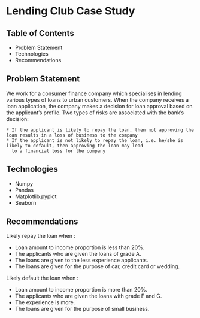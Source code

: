 # Lending Club Case Study 


## Table of Contents
* Problem Statement
* Technologies
* Recommendations

## Problem Statement
  We work for a consumer finance company which specialises in lending various types of loans to urban customers. When the company receives a loan application, the  company makes a decision for loan approval based on the applicant’s profile. Two types of risks are associated with the bank’s decision:
  
    * If the applicant is likely to repay the loan, then not approving the loan results in a loss of business to the company
    * If the applicant is not likely to repay the loan, i.e. he/she is likely to default, then approving the loan may lead 
      to a financial loss for the company


## Technologies 
- Numpy
- Pandas
- Matplotlib.pyplot
- Seaborn


## Recommendations

Likely repay the loan when :
- Loan amount to income proportion is less than 20%.
- The applicants who are given the loans of grade A.
- The loans are given to the less experience applicants.
- The loans are given for the purpose of car, credit card or wedding.

Likely default the loan when :
- Loan amount to income proportion is more than 20%.
- The applicants who are given the loans with grade F and G.
- The experience is more.
- The loans are given for the purpose of small business.

